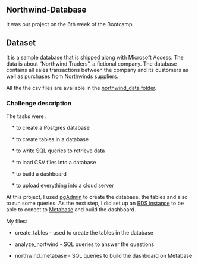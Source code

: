 ## Northwind-Database

It was our project on the 6th week of the Bootcamp.

## Dataset

It is a sample database that is shipped along with Microsoft Access. The data is about “Northwind Traders”, a fictional company. The database contains all sales transactions between the company and its customers as well as purchases from Northwinds suppliers.

All the the csv files are available in the [northwind_data folder](https://github.com/Krisztana/Northwind-Database/tree/main/northwind_data).

### Challenge description

The tasks were :

    * to create a Postgres database
    
    * to create tables in a database
    
    * to write SQL queries to retrieve data
    
    * to load CSV files into a database
    
    * to build a dashboard
    
    * to upload everything into a cloud server


At this project, I used [pgAdmin](https://www.pgadmin.org) to create the database, the tables and also to run some queries. 
As the next step, I did set up an [RDS instance](https://aws.amazon.com/rds/) to be able to conect to [Metabase](https://www.metabase.com/) and build the dashboard. 

My files: 

* create_tables - used to create the tables in the database

* analyze_nortwind - SQL queries to answer the questions

* northwind_metabase - SQL queries to build the dashboard on Metabase
